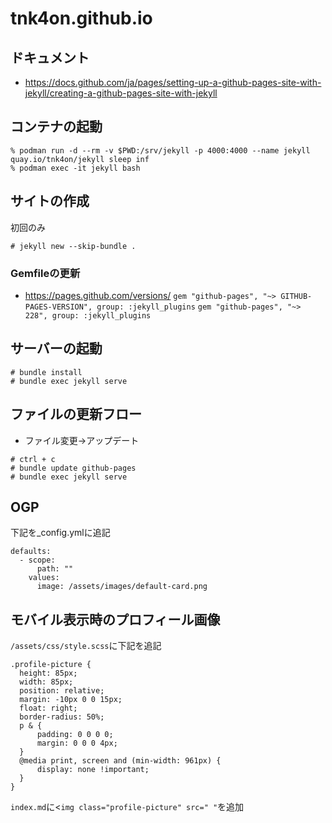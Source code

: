 # tnk4on.github.io
## ドキュメント
- https://docs.github.com/ja/pages/setting-up-a-github-pages-site-with-jekyll/creating-a-github-pages-site-with-jekyll

## コンテナの起動
```
% podman run -d --rm -v $PWD:/srv/jekyll -p 4000:4000 --name jekyll quay.io/tnk4on/jekyll sleep inf
% podman exec -it jekyll bash
```

## サイトの作成
初回のみ
```
# jekyll new --skip-bundle .
```

### Gemfileの更新
- https://pages.github.com/versions/
`gem "github-pages", "~> GITHUB-PAGES-VERSION", group: :jekyll_plugins`
`gem "github-pages", "~> 228", group: :jekyll_plugins`

## サーバーの起動
```
# bundle install
# bundle exec jekyll serve
```

## ファイルの更新フロー
- ファイル変更→アップデート
```
# ctrl + c
# bundle update github-pages
# bundle exec jekyll serve
```

## OGP
下記を_config.ymlに追記
```
defaults:
  - scope:
      path: ""
    values:
      image: /assets/images/default-card.png
```

## モバイル表示時のプロフィール画像
`/assets/css/style.scss`に下記を追記
```
.profile-picture {
  height: 85px;
  width: 85px;
  position: relative;
  margin: -10px 0 0 15px;
  float: right;
  border-radius: 50%;
  p & {
      padding: 0 0 0 0;
      margin: 0 0 0 4px;
  }
  @media print, screen and (min-width: 961px) {
      display: none !important;
  }
}
```

`index.md`に<`img class="profile-picture" src=" "`を追加